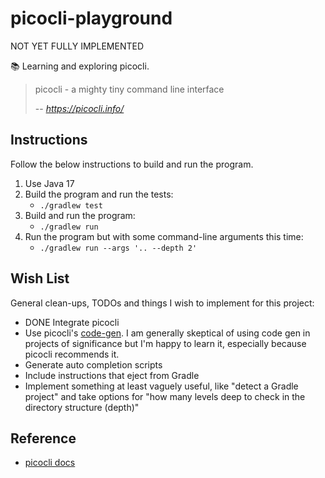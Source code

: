 # picocli-playground

NOT YET FULLY IMPLEMENTED

📚 Learning and exploring picocli.

> picocli - a mighty tiny command line interface
>
> -- <cite>https://picocli.info/</cite>

## Instructions

Follow the below instructions to build and run the program.

1. Use Java 17
2. Build the program and run the tests:
   * `./gradlew test`
3. Build and run the program: 
   * `./gradlew run`
4. Run the program but with some command-line arguments this time:
   * `./gradlew run --args '.. --depth 2'`

## Wish List

General clean-ups, TODOs and things I wish to implement for this project:

* DONE Integrate picocli
* Use picocli's [code-gen](https://picocli.info/#_annotation_processor). I am generally skeptical of using code gen in
  projects of significance but I'm happy to learn it, especially because picocli recommends it.
* Generate auto completion scripts
* Include instructions that eject from Gradle
* Implement something at least vaguely useful, like "detect a Gradle project" and take options for "how many levels deep
  to check in the directory structure (depth)" 

## Reference

* [picocli docs](https://picocli.info/)
